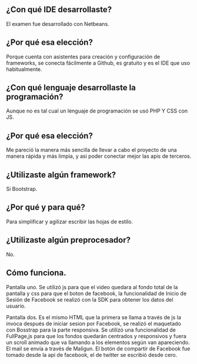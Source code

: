 ## ¿Con qué IDE desarrollaste? 

El examen fue desarrollado con Netbeans.

## ¿Por qué esa elección?

Porque  cuenta con asistentes para creación y configuración de frameworks, se conecta fácilmente a Github, es gratuito y es el IDE que uso habitualmente.

## ¿Con qué lenguaje desarrollaste la programación? 

Aunque no es tal cual un lenguaje de programación se usó PHP Y CSS con JS. 

## ¿Por qué esa elección?

Me pareció la manera más sencilla de llevar a cabo el proyecto de una manera rápida y más limpia, y asi poder conectar mejor las apis de terceros.

## ¿Utilizaste algún framework? 

Si Bootstrap.

## ¿Por qué y para qué?

Para simplificar y agilizar escribir las hojas de estilo.

## ¿Utilizaste algún preprocesador?

No.

## Cómo funciona.

Pantalla uno. Se utilizó js para que el video quedara al fondo total de la pantalla y css para que el boton de facebook, la funcionalidad de Inicio de Sesión de Facebook se realizó con la SDK para obtener los datos del usuario.

Pantalla dos. Es el mismo HTML que la primera se llama a través de js la invoca después de iniciar sesion por Facebook, se realizó el maquetado con Bosstrap para la parte responsiva. Se utilizó una funcionalidad de FullPage,js para que los fondos quedarán centrados y responsivos y fuera un scroll animado que va llamando a los elementos según van apareciendo. El mail se envía a través de Maligun. El botón de compartir de Facebook fue tomado desde la api de facebook, el de twitter se escribió desde cero.


